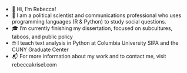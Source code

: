 - 👋 Hi, I’m Rebecca!
- 🧐 I am a political scientist and communications professional who uses programming languages (R & Python) to study social questions.  
- 🎓 I’m currently finishing my dissertation, focused on subcultures, taboos, and public policy
- 🤓 I teach text analysis in Python at Columbia University SIPA and the CUNY Graduate Center
- 📬 For more information about my work and to contact me, visit rebeccakrisel.com

<!---
rskrisel/rskrisel is a ✨ special ✨ repository because its `README.md` (this file) appears on your GitHub profile.
You can click the Preview link to take a look at your changes.
--->
